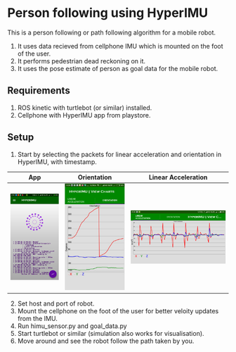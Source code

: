 # Person following using HyperIMU

This is a person following or path following algorithm for a mobile robot.
1. It uses data recieved from cellphone IMU which is mounted on the foot of the user.
2. It performs pedestrian dead reckoning on it.
3. It uses the pose estimate of person as goal data for the mobile robot.

## Requirements
1. ROS kinetic with turtlebot (or similar) installed.
2. Cellphone with HyperIMU app from playstore.

## Setup

1. Start by selecting the packets for linear acceleration and orientation in HyperIMU, with timestamp.

| App | Orientation | Linear Acceleration |
| ---- | ---- | ---- |
| <img src="https://github.com/DamAnirban/Person-Follow-using-HyperIMU/blob/master/img/hyp2.png"> | <img src="https://github.com/DamAnirban/Person-Follow-using-HyperIMU/blob/master/img/hyp3.jpg"> | <img src="https://github.com/DamAnirban/Person-Follow-using-HyperIMU/blob/master/img/hyp4.png"> |

2. Set host and port of robot.
3. Mount the cellphone on the foot of the user for better veloity updates from the IMU.
4. Run himu_sensor.py and goal_data.py
5. Start turtlebot or similar (simulation also works for visualisation).
6. Move around and see the robot follow the path taken by you.
